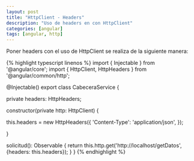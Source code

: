 ```yaml
---
layout: post
title: "HttpClient - Headers"
description: "Uso de headers en con HttpClient"
categories: [angular]
tags: [angular, http]
---
```


Poner headers con el uso de HttpClient se realiza de la siguiente manera:

{% highlight typescript linenos %}
import { Injectable } from '@angular/core';
import { HttpClient, HttpHeaders } from '@angular/common/http';

@Injectable()
export class CabeceraService {

  private headers: HttpHeaders;

  constructor(private http: HttpClient) {
    
   this.headers = new HttpHeaders({
      'Content-Type': 'application/json',
    });

  }

  solicitud(): Observable<any> {
    return this.http.get('http://localhost/getDatos', {headers: this.headers});
  }
}
{% endhighlight %}
